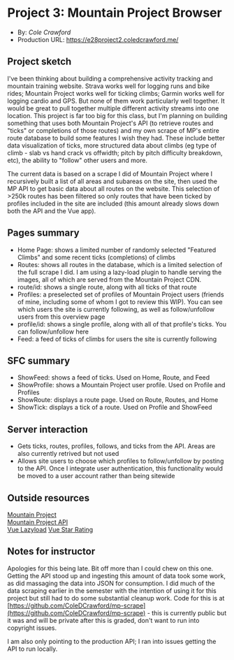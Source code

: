 # Project 3: Mountain Project Browser
+ By: *Cole Crawford*
+ Production URL: <https://e28project2.coledcrawford.me/>

## Project sketch
I've been thinking about building a comprehensive activity tracking and mountain training website. Strava works well for logging runs and bike rides; Mountain Project works well for ticking climbs; Garmin works well for logging cardio and GPS. But none of them work particularly well together. It would be great to pull together multiple different activity streams into one location. This project is far too big for this class, but I'm planning on building something that uses both Mountain Project's API (to retrieve routes and "ticks" or completions of those routes) and my own scrape of MP's entire route database to build some features I wish they had. These include better data visualization of ticks, more structured data about climbs (eg type of climb - slab vs hand crack vs offwidth; pitch by pitch difficulty breakdown, etc), the ability to "follow" other users and more.

The current data is based on a scrape I did of Mountain Project where I recursively built a list of all areas and subareas on the site, then used the MP API to get basic data about all routes on the website. This selection of >250k routes has been filtered so only routes that have been ticked by profiles included in the site are included (this amount already slows down both the API and the Vue app).

## Pages summary
-   Home Page: shows a limited number of randomly selected "Featured Climbs" and some recent ticks (completions) of climbs
-   Routes: shows all routes in the database, which is a limited selection of the full scrape I did. I am using a lazy-load plugin to handle serving the images, all of which are served from the Mountain Project CDN.
-   route/id: shows a single route, along with all ticks of that route
-   Profiles: a preselected set of profiles of Mountain Project users (friends of mine, including some of whom I got to review this WIP). You can see which users the site is currently following, as well as follow/unfollow users from this overview page
-   profile/id: shows a single profile, along with all of that profile's ticks. You can follow/unfollow here
-   Feed: a feed of ticks of climbs for users the site is currently following

## SFC summary
-   ShowFeed: shows a feed of ticks. Used on Home, Route, and Feed
-   ShowProfile: shows a Mountain Project user profile. Used on Profile and Profiles
-   ShowRoute: displays a route page. Used on Route, Routes, and Home
-   ShowTick: displays a tick of a route. Used on Profile and ShowFeed
  
## Server interaction
-   Gets ticks, routes, profiles, follows, and ticks from the API. Areas are also currently retrived but not used
-   Allows site users to choose which profiles to follow/unfollow by posting to the API. Once I integrate user authentication, this functionality would be moved to a user account rather than being sitewide

## Outside resources
[Mountain Project](https://www.mountainproject.com/)  
[Mountain Project API](https://www.mountainproject.com/data)  
[Vue Lazyload](https://www.npmjs.com/package/vue-lazyload)
[Vue Star Rating](https://www.npmjs.com/package/vue-star-rating)

## Notes for instructor
Apologies for this being late. Bit off more than I could chew on this one. Getting the API stood up and ingesting this amount of data took some work, as did massaging the data into JSON for consumption. I did much of the data scraping earlier in the semester with the intention of using it for this project but still had to do some substantial cleanup work. Code for this is at [https://github.com/ColeDCrawford/mp-scrape](https://github.com/ColeDCrawford/mp-scrape) - this is currently public but it was and will be private after this is graded, don't want to run into copyright issues.

I am also only pointing to the production API; I ran into issues getting the API to run locally.
